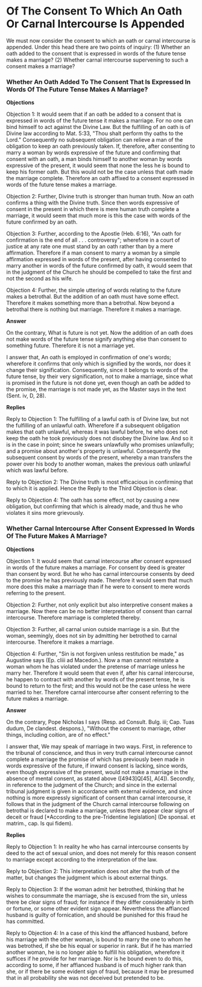 # Of The Consent To Which An Oath Or Carnal Intercourse Is Appended

We must now consider the consent to which an oath or carnal intercourse is appended. Under this head there are two points of inquiry:
(1) Whether an oath added to the consent that is expressed in words of the future tense makes a marriage?
(2) Whether carnal intercourse supervening to such a consent makes a marriage?
### Whether An Oath Added To The Consent That Is Expressed In Words Of The Future Tense Makes A Marriage?

**Objections**

Objection 1: It would seem that if an oath be added to a consent that is expressed in words of the future tense it makes a marriage. For no one can bind himself to act against the Divine Law. But the fulfilling of an oath is of Divine law according to Mat. 5:33, "Thou shalt perform thy oaths to the Lord." Consequently no subsequent obligation can relieve a man of the obligation to keep an oath previously taken. If, therefore, after consenting to marry a woman by words expressive of the future and confirming that consent with an oath, a man binds himself to another woman by words expressive of the present, it would seem that none the less he is bound to keep his former oath. But this would not be the case unless that oath made the marriage complete. Therefore an oath affixed to a consent expressed in words of the future tense makes a marriage.

Objection 2: Further, Divine truth is stronger than human truth. Now an oath confirms a thing with the Divine truth. Since then words expressive of consent in the present in which there is mere human truth complete a marriage, it would seem that much more is this the case with words of the future confirmed by an oath.

Objection 3: Further, according to the Apostle (Heb. 6:16), "An oath for confirmation is the end of all . . . controversy"; wherefore in a court of justice at any rate one must stand by an oath rather than by a mere affirmation. Therefore if a man consent to marry a woman by a simple affirmation expressed in words of the present, after having consented to marry another in words of the future confirmed by oath, it would seem that in the judgment of the Church he should be compelled to take the first and not the second as his wife.

Objection 4: Further, the simple uttering of words relating to the future makes a betrothal. But the addition of an oath must have some effect. Therefore it makes something more than a betrothal. Now beyond a betrothal there is nothing but marriage. Therefore it makes a marriage.

**Answer**

On the contrary, What is future is not yet. Now the addition of an oath does not make words of the future tense signify anything else than consent to something future. Therefore it is not a marriage yet.

I answer that, An oath is employed in confirmation of one's words; wherefore it confirms that only which is signified by the words, nor does it change their signification. Consequently, since it belongs to words of the future tense, by their very signification, not to make a marriage, since what is promised in the future is not done yet, even though an oath be added to the promise, the marriage is not made yet, as the Master says in the text (Sent. iv, D, 28).

**Replies**

Reply to Objection 1: The fulfilling of a lawful oath is of Divine law, but not the fulfilling of an unlawful oath. Wherefore if a subsequent obligation makes that oath unlawful, whereas it was lawful before, he who does not keep the oath he took previously does not disobey the Divine law. And so it is in the case in point; since he swears unlawfully who promises unlawfully; and a promise about another's property is unlawful. Consequently the subsequent consent by words of the present, whereby a man transfers the power over his body to another woman, makes the previous oath unlawful which was lawful before.

Reply to Objection 2: The Divine truth is most efficacious in confirming that to which it is applied. Hence the Reply to the Third Objection is clear.

Reply to Objection 4: The oath has some effect, not by causing a new obligation, but confirming that which is already made, and thus he who violates it sins more grievously.
### Whether Carnal Intercourse After Consent Expressed In Words Of The Future Makes A Marriage?

**Objections**

Objection 1: It would seem that carnal intercourse after consent expressed in words of the future makes a marriage. For consent by deed is greater than consent by word. But he who has carnal intercourse consents by deed to the promise he has previously made. Therefore it would seem that much more does this make a marriage than if he were to consent to mere words referring to the present.

Objection 2: Further, not only explicit but also interpretive consent makes a marriage. Now there can be no better interpretation of consent than carnal intercourse. Therefore marriage is completed thereby.

Objection 3: Further, all carnal union outside marriage is a sin. But the woman, seemingly, does not sin by admitting her betrothed to carnal intercourse. Therefore it makes a marriage.

Objection 4: Further, "Sin is not forgiven unless restitution be made," as Augustine says (Ep. cliii ad Macedon.). Now a man cannot reinstate a woman whom he has violated under the pretense of marriage unless he marry her. Therefore it would seem that even if, after his carnal intercourse, he happen to contract with another by words of the present tense, he is bound to return to the first; and this would not be the case unless he were married to her. Therefore carnal intercourse after consent referring to the future makes a marriage.

**Answer**

On the contrary, Pope Nicholas I says (Resp. ad Consult. Bulg. iii; Cap. Tuas dudum, De clandest. despons.), "Without the consent to marriage, other things, including coition, are of no effect."

I answer that, We may speak of marriage in two ways. First, in reference to the tribunal of conscience, and thus in very truth carnal intercourse cannot complete a marriage the promise of which has previously been made in words expressive of the future, if inward consent is lacking, since words, even though expressive of the present, would not make a marriage in the absence of mental consent, as stated above ([4943]Q[45], A[4]). Secondly, in reference to the judgment of the Church; and since in the external tribunal judgment is given in accordance with external evidence, and since nothing is more expressly significant of consent than carnal intercourse, it follows that in the judgment of the Church carnal intercourse following on betrothal is declared to make a marriage, unless there appear clear signs of deceit or fraud [*According to the pre-Tridentine legislation] (De sponsal. et matrim., cap. Is qui fidem).

**Replies**

Reply to Objection 1: In reality he who has carnal intercourse consents by deed to the act of sexual union, and does not merely for this reason consent to marriage except according to the interpretation of the law.

Reply to Objection 2: This interpretation does not alter the truth of the matter, but changes the judgment which is about external things.

Reply to Objection 3: If the woman admit her betrothed, thinking that he wishes to consummate the marriage, she is excused from the sin, unless there be clear signs of fraud; for instance if they differ considerably in birth or fortune, or some other evident sign appear. Nevertheless the affianced husband is guilty of fornication, and should be punished for this fraud he has committed.

Reply to Objection 4: In a case of this kind the affianced husband, before his marriage with the other woman, is bound to marry the one to whom he was betrothed, if she be his equal or superior in rank. But if he has married another woman, he is no longer able to fulfill his obligation, wherefore it suffices if he provide for her marriage. Nor is he bound even to do this, according to some, if her affianced husband is of much higher rank than she, or if there be some evident sign of fraud, because it may be presumed that in all probability she was not deceived but pretended to be.
